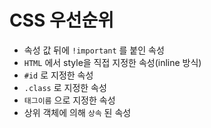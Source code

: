 # CSS 우선순위

- 속성 값 뒤에 `!important` 를 붙인 속성
- `HTML` 에서 style을 직접 지정한 속성(inline 방식)
- `#id` 로 지정한 속성
- `.class` 로 지정한 속성
- `태그이름` 으로 지정한 속성
- 상위 객체에 의해 `상속` 된 속성